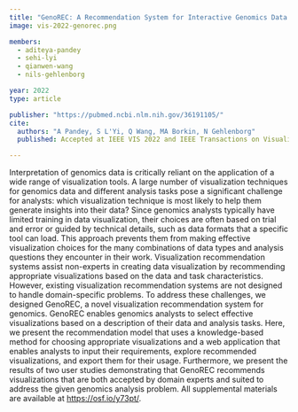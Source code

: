 ```yaml
---
title: "GenoREC: A Recommendation System for Interactive Genomics Data Visualization"
image: vis-2022-genorec.png

members:
  - aditeya-pandey
  - sehi-lyi
  - qianwen-wang
  - nils-gehlenborg

year: 2022
type: article

publisher: "https://pubmed.ncbi.nlm.nih.gov/36191105/"
cite:
  authors: "A Pandey, S L'Yi, Q Wang, MA Borkin, N Gehlenborg"
  published: Accepted at IEEE VIS 2022 and IEEE Transactions on Visualization and Computer Graphics.

---
```

Interpretation of genomics data is critically reliant on the application of a wide range of visualization tools. A large number of visualization techniques for genomics data and different analysis tasks pose a significant challenge for analysts: which visualization technique is most likely to help them generate insights into their data? Since genomics analysts typically have limited training in data visualization, their choices are often based on trial and error or guided by technical details, such as data formats that a specific tool can load. This approach prevents them from making effective visualization choices for the many combinations of data types and analysis questions they encounter in their work. Visualization recommendation systems assist non-experts in creating data visualization by recommending appropriate visualizations based on the data and task characteristics. However, existing visualization recommendation systems are not designed to handle domain-specific problems. To address these challenges, we designed GenoREC, a novel visualization recommendation system for genomics. GenoREC enables genomics analysts to select effective visualizations based on a description of their data and analysis tasks. Here, we present the recommendation model that uses a knowledge-based method for choosing appropriate visualizations and a web application that enables analysts to input their requirements, explore recommended visualizations, and export them for their usage. Furthermore, we present the results of two user studies demonstrating that GenoREC recommends visualizations that are both accepted by domain experts and suited to address the given genomics analysis problem. All supplemental materials are available at https://osf.io/y73pt/.
